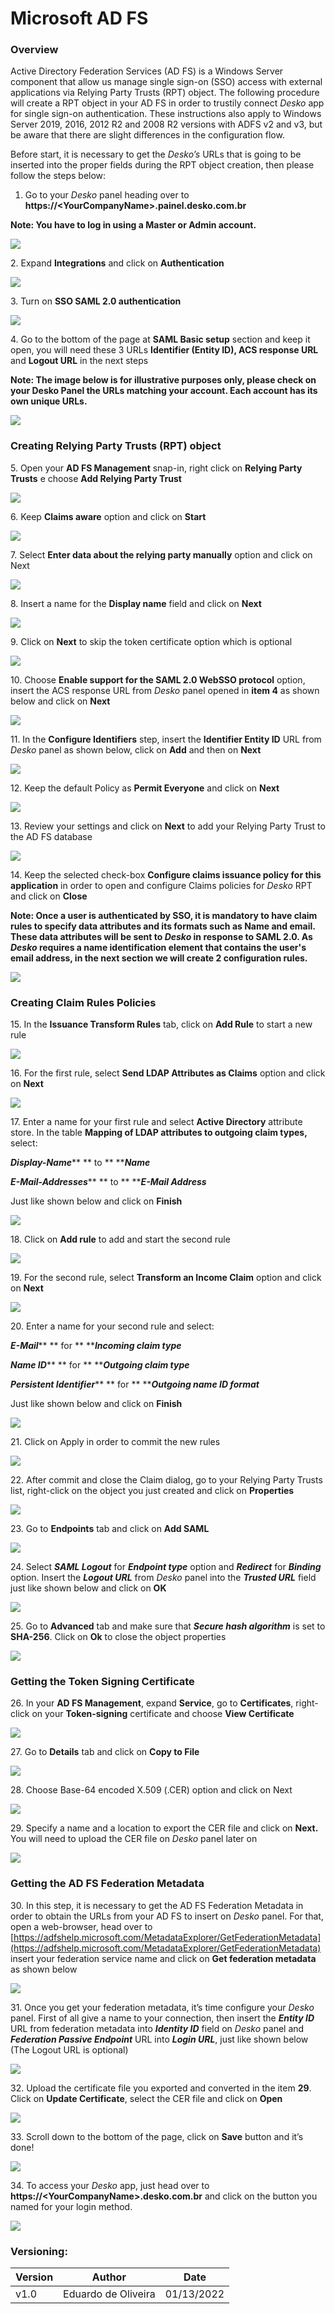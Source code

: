 # Microsoft AD FS

### Overview <a href="#_toc92963874" id="_toc92963874"></a>

Active Directory Federation Services (AD FS) is a Windows Server component that allow us manage single sign-on (SSO) access with external applications via Relying Party Trusts (RPT) object. The following procedure will create a RPT object in your AD FS in order to trustily connect _Desko_ app for single sign-on authentication. These instructions also apply to Windows Server 2019, 2016, 2012 R2 and 2008 R2 versions with ADFS v2 and v3, but be aware that there are slight differences in the configuration flow.

Before start, it is necessary to get the _Desko’s_ URLs that is going to be inserted into the proper fields during the RPT object creation, then please follow the steps below:

1. Go to your _Desko_ panel heading over to **https://\<YourCompanyName>.painel.desko.com.br**

**Note: You have to log in using a Master or Admin account.**

![](../.gitbook/assets/1)

2\.  Expand **Integrations** and click on **Authentication**

![](../.gitbook/assets/2)

3\.  Turn on **SSO SAML 2.0 authentication**

![](../.gitbook/assets/sso13.png)

4\.  Go to the bottom of the page at **SAML Basic setup** section and keep it open, you will need these 3 URLs **Identifier (Entity ID), ACS response URL** and **Logout URL** in the next steps

**Note: The image below is for illustrative purposes only, please check on your Desko Panel the URLs matching your account. Each account has its own unique URLs.**

![](<../.gitbook/assets/sso13 (1).png>)

### Creating Relying Party Trusts (RPT) object <a href="#_occ5a3rr1goy" id="_occ5a3rr1goy"></a>

5\.  Open your **AD FS Management** snap-in, right click on **Relying Party Trusts** e choose **Add Relying Party Trust**

![](../.gitbook/assets/5)

6\.  Keep **Claims aware** option and click on **Start**

![](../.gitbook/assets/6)

7\.  Select **Enter data about the relying party manually** option and click on Next

![](../.gitbook/assets/7)

8\.  Insert a name for the **Display name** field and click on **Next**

![](../.gitbook/assets/8)

9\.  Click on **Next** to skip the token certificate option which is optional

![](../.gitbook/assets/9)

10\.  Choose **Enable support for the SAML 2.0 WebSSO protocol** option, insert the ACS response URL from _Desko_ panel opened in **item 4** as shown below and click on **Next**

![](../.gitbook/assets/10)

11\.  In the **Configure Identifiers** step, insert the **Identifier Entity ID** URL from _Desko_ panel as shown below, click on **Add** and then on **Next**

![](../.gitbook/assets/11)

12\.  Keep the default Policy as **Permit Everyone** and click on **Next**

![](../.gitbook/assets/12)

13\.  Review your settings and click on **Next** to add your Relying Party Trust to the AD FS database

![](../.gitbook/assets/13)

14\.  Keep the selected check-box **Configure claims issuance policy for this application** in order to open and configure Claims policies for _Desko_ RPT and click on **Close**

**Note: Once a user is authenticated by SSO, it is mandatory to have claim rules to specify data attributes and its formats such as Name and email. These data attributes will be sent to **_**Desko**_** in response to SAML 2.0. As **_**Desko**_** requires a name identification element that contains the user's email address, in the next section we will create 2 configuration rules.**

![](../.gitbook/assets/14)

### Creating Claim Rules Policies <a href="#_toc92963876" id="_toc92963876"></a>

15\.  In the **Issuance Transform Rules** tab, click on **Add Rule** to start a new rule

![](../.gitbook/assets/15)

16\.  For the first rule, select **Send LDAP Attributes as Claims** option and click on **Next**

![](../.gitbook/assets/16)

17\.  Enter a name for your first rule and select **Active Directory** attribute store. In the table **Mapping of LDAP attributes to outgoing claim types,** select:

_**Display-Name**_** ** to ** **_**Name**_

_**E-Mail-Addresses**_** ** to ** **_**E-Mail Address**_

Just like shown below and click on **Finish**

![](../.gitbook/assets/17)

18\.  Click on **Add rule** to add and start the second rule

![](../.gitbook/assets/18)

19\.  For the second rule, select **Transform an Income Claim** option and click on **Next**

![](../.gitbook/assets/19)

20\.  Enter a name for your second rule and select:

_**E-Mail**_** ** for ** **_**Incoming claim type**_

_**Name ID**_** ** for ** **_**Outgoing claim type**_

_**Persistent Identifier**_** ** for ** **_**Outgoing name ID format**_

Just like shown below and click on **Finish**

![](../.gitbook/assets/20)

21\.  Click on Apply in order to commit the new rules

![](../.gitbook/assets/adfs17.png)

22\.  After commit and close the Claim dialog, go to your Relying Party Trusts list, right-click on the object you just created and click on **Properties**

![](../.gitbook/assets/adfs18.png)

23\.  Go to **Endpoints** tab and click on **Add SAML**

![](../.gitbook/assets/adfs19.png)

24\.  Select _**SAML Logout**_ for _**Endpoint type**_ option and _**Redirect**_ for _**Binding**_ option. Insert the _**Logout URL**_ from _Desko_ panel into the _**Trusted URL**_ field just like shown below and click on **OK**

![](../.gitbook/assets/adfs20.png)

25\.  Go to **Advanced** tab and make sure that _**Secure hash algorithm**_ is set to **SHA-256**. Click on **Ok** to close the object properties

![](../.gitbook/assets/adfs22.png)

### Getting the Token Signing Certificate <a href="#_toc92963877" id="_toc92963877"></a>

26\.  In your **AD FS Management**, expand **Service**, go to **Certificates**, right-click on your **Token-signing** certificate and choose **View Certificate**

![](../.gitbook/assets/adfs23.png)

27\.  Go to **Details** tab and click on **Copy to File**

![](../.gitbook/assets/adfs24.png)

28\.  Choose Base-64 encoded X.509 (.CER) option and click on Next

![](../.gitbook/assets/adfs25.png)

29\.  Specify a name and a location to export the CER file and click on **Next.** You will need to upload the CER file on _Desko_ panel later on

![](../.gitbook/assets/adfs26.png)

### Getting the AD FS Federation Metadata <a href="#_toc92963878" id="_toc92963878"></a>

30\.  In this step, it is necessary to get the AD FS Federation Metadata in order to obtain the URLs from your AD FS to insert on _Desko_ panel. For that, open a web-browser, head over to [https://adfshelp.microsoft.com/MetadataExplorer/GetFederationMetadata](https://adfshelp.microsoft.com/MetadataExplorer/GetFederationMetadata) insert your federation service name and click on **Get federation metadata** as shown below

![](../.gitbook/assets/adfs27.png)

31\.  Once you get your federation metadata, it’s time configure your _Desko_ panel. First of all give a name to your connection, then insert the _**Entity ID**_ URL from federation metadata into _**Identity ID**_ field on _Desko_ panel and _**Federation Passive Endpoint**_ URL into _**Login URL**_, just like shown below (The Logout URL is optional)

![](../.gitbook/assets/adfs28.png)

32\.  Upload the certificate file you exported and converted in the item **29**. Click on **Update Certificate**, select the CER file and click on **Open**

![](../.gitbook/assets/adfs29.png)

33\.  Scroll down to the bottom of the page, click on **Save** button and it’s done!

![](<../.gitbook/assets/okta19 (1).png>)

34\.  To access your _Desko_ app, just head over to **https://\<YourCompanyName>.desko.com.br** and click on the button you named for your login method.

![](../.gitbook/assets/Capture.PNG)

### Versioning: <a href="#_toc92963879" id="_toc92963879"></a>

| **Version** | **Author**          | **Date**   |
| ----------- | ------------------- | ---------- |
| v1.0        | Eduardo de Oliveira | 01/13/2022 |

